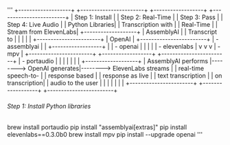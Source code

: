 '''
+-------------------+        +-----------------------+        +------------------+        +------------------------+
|   Step 1: Install |        |  Step 2: Real-Time    |        |  Step 3: Pass    |        |  Step 4: Live Audio    |
|   Python Libraries|        |  Transcription with   |        |  Real-Time       |        |  Stream from ElevenLabs|
+-------------------+        |       AssemblyAI      |        |  Transcript to   |        |                        |
|                   |        +-----------------------+        |      OpenAI      |        +------------------------+
| - assemblyai      |                    |                    +------------------+                    |
| - openai          |                    |                             |                              |
| - elevenlabs      |                    v                             v                              v
| - mpv             |        +-----------------------+        +------------------+        +------------------------+
| - portaudio       |        |                       |        |                  |        |                        |
+-------------------+        |  AssemblyAI performs  |-------->  OpenAI generates|-------->  ElevenLabs streams   |
                             |  real-time speech-to- |        |  response based  |        |  response as live      |
                             |  text transcription   |        |  on transcription|        |  audio to the user     |
                             |                       |        |                  |        |                        |
                             +-----------------------+        +------------------+        +------------------------+

###### Step 1: Install Python libraries ######

brew install portaudio
pip install "assemblyai[extras]"
pip install elevenlabs==0.3.0b0
brew install mpv
pip install --upgrade openai
'''